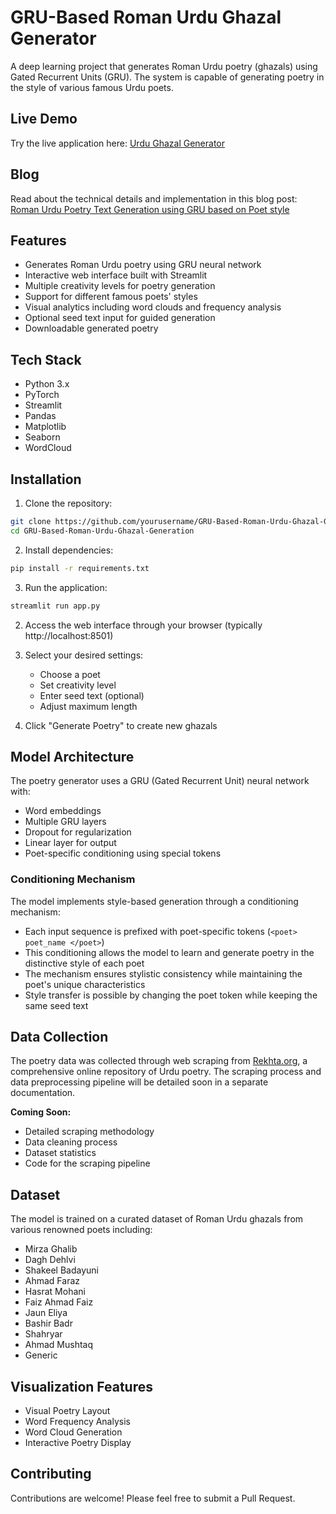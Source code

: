 # GRU-Based Roman Urdu Ghazal Generator

A deep learning project that generates Roman Urdu poetry (ghazals) using Gated Recurrent Units (GRU). The system is capable of generating poetry in the style of various famous Urdu poets.

## Live Demo
Try the live application here: [Urdu Ghazal Generator](https://urdughazalgenerator.streamlit.app/)

## Blog
Read about the technical details and implementation in this blog post: [Roman Urdu Poetry Text Generation using GRU based on Poet style](https://medium.com/@basil451287/roman-Urdu-poetry-text-generation-using-GRU-based-on-poet-style-23a5b4fbfccb)

## Features

- Generates Roman Urdu poetry using GRU neural network
- Interactive web interface built with Streamlit
- Multiple creativity levels for poetry generation
- Support for different famous poets' styles
- Visual analytics including word clouds and frequency analysis
- Optional seed text input for guided generation
- Downloadable generated poetry

## Tech Stack

- Python 3.x
- PyTorch
- Streamlit
- Pandas
- Matplotlib
- Seaborn
- WordCloud

## Installation

1. Clone the repository:
```bash
git clone https://github.com/yourusername/GRU-Based-Roman-Urdu-Ghazal-Generation.git
cd GRU-Based-Roman-Urdu-Ghazal-Generation
```

2. Install dependencies:
```bash
pip install -r requirements.txt
```

3. Run the application:
```bash
streamlit run app.py
```

2. Access the web interface through your browser (typically http://localhost:8501)

3. Select your desired settings:
   - Choose a poet
   - Set creativity level
   - Enter seed text (optional)
   - Adjust maximum length
   
4. Click "Generate Poetry" to create new ghazals

## Model Architecture

The poetry generator uses a GRU (Gated Recurrent Unit) neural network with:
- Word embeddings
- Multiple GRU layers
- Dropout for regularization
- Linear layer for output
- Poet-specific conditioning using special tokens

### Conditioning Mechanism

The model implements style-based generation through a conditioning mechanism:
- Each input sequence is prefixed with poet-specific tokens (`<poet> poet_name </poet>`)
- This conditioning allows the model to learn and generate poetry in the distinctive style of each poet
- The mechanism ensures stylistic consistency while maintaining the poet's unique characteristics
- Style transfer is possible by changing the poet token while keeping the same seed text

## Data Collection
The poetry data was collected through web scraping from [Rekhta.org](https://rekhta.org), a comprehensive online repository of Urdu poetry. The scraping process and data preprocessing pipeline will be detailed soon in a separate documentation.

**Coming Soon:**
- Detailed scraping methodology
- Data cleaning process
- Dataset statistics
- Code for the scraping pipeline

## Dataset

The model is trained on a curated dataset of Roman Urdu ghazals from various renowned poets including:
- Mirza Ghalib
- Dagh Dehlvi
- Shakeel Badayuni
- Ahmad Faraz
- Hasrat Mohani
- Faiz Ahmad Faiz
- Jaun Eliya
- Bashir Badr
- Shahryar
- Ahmad Mushtaq
- Generic

## Visualization Features

- Visual Poetry Layout
- Word Frequency Analysis
- Word Cloud Generation
- Interactive Poetry Display

## Contributing

Contributions are welcome! Please feel free to submit a Pull Request.
